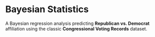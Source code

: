 # Bayesian Statistics

A Bayesian regression analysis predicting **Republican vs. Democrat** affiliation using the classic **Congressional Voting Records** dataset.
